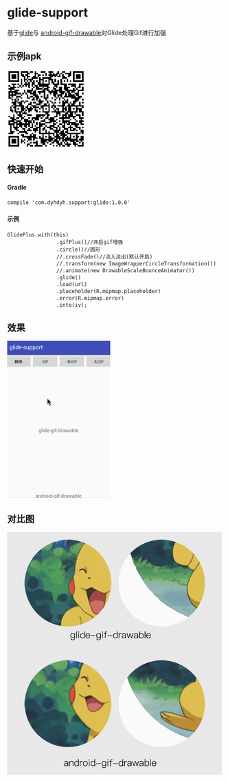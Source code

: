 # glide-support
基于[glide](https://github.com/bumptech/glide)与
[android-gif-drawable](https://github.com/koral--/android-gif-drawable)对Glide处理Gif进行加强

## __示例apk__
![](screenshot/example-download.png)

## __快速开始__
####  Gradle
```
compile 'com.dyhdyh.support:glide:1.0.0'
```

#### 示例
```
GlidePlus.with(this)
                .gifPlus()//开启gif增强
                .circle()//圆形
                //.crossFade()//淡入淡出(默认开启)
                //.transform(new ImageWrapperCircleTransformation())
                //.animate(new DrawableScaleBounceAnimator())
                .glide()
                .load(url)
                .placeholder(R.mipmap.placeholder)
                .error(R.mipmap.error)
                .into(iv);
```

## __效果__
![](screenshot/screenshot.gif)

## __对比图__
![](screenshot/example-compared-small.png)

